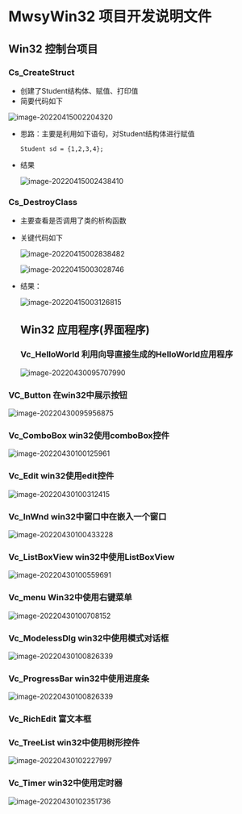 # MwsyWin32 项目开发说明文件

## Win32 控制台项目

### Cs_CreateStruct

* 创建了Student结构体、赋值、打印值
* 简要代码如下

![image-20220415002204320](./img/image-20220415002204320.png)

* 思路：主要是利用如下语句，对Student结构体进行赋值

  ```
  Student sd = {1,2,3,4};
  ```

* 结果

  ![image-20220415002438410](./img/image-20220415002438410.png)

  

### Cs_DestroyClass

* 主要查看是否调用了类的析构函数

* 关键代码如下

  ![image-20220415002838482](./img/image-20220415002838482.png)

  ![image-20220415003028746](./img/image-20220415003028746.png)

* 结果：

  ![image-20220415003126815](./img/image-20220415003126815.png)

  ## Win32 应用程序(界面程序)
  
  ### Vc_HelloWorld 利用向导直接生成的HelloWorld应用程序
  
  ![image-20220430095707990](./img/image-20220430095707990.png)

### VC_Button 在win32中展示按钮

![image-20220430095956875](./img/image-20220430095956875.png)

### Vc_ComboBox win32使用comboBox控件

![image-20220430100125961](./img/image-20220430100125961.png)

### Vc_Edit win32使用edit控件

![image-20220430100312415](./img/image-20220430100312415.png)

### Vc_InWnd win32中窗口中在嵌入一个窗口

![image-20220430100433228](./img/image-20220430100433228.png)

### Vc_ListBoxView win32中使用ListBoxView

![image-20220430100559691](./img/image-20220430100559691.png)

### Vc_menu Win32中使用右键菜单

![image-20220430100708152](./img/image-20220430100708152.png)

### Vc_ModelessDlg win32中使用模式对话框

![image-20220430100826339](./img/image-20220430100826339.png)

### Vc_ProgressBar win32中使用进度条

![image-20220430100826339](./img/gif-202204301020.gif)

### Vc_RichEdit 富文本框

### Vc_TreeList win32中使用树形控件

![image-20220430102227997](./img/image-20220430102227997.png)

### Vc_Timer win32中使用定时器

![image-20220430102351736](./img/image-20220430102351736.png)